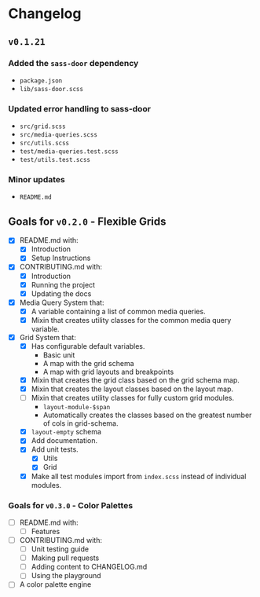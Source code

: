 # Changelog

## `v0.1.21`

### Added the `sass-door` dependency
  - `package.json`
  - `lib/sass-door.scss`

### Updated error handling to sass-door
  - `src/grid.scss`
  - `src/media-queries.scss`
  - `src/utils.scss`
  - `test/media-queries.test.scss`
  - `test/utils.test.scss`

### Minor updates
  - `README.md`

## Goals for `v0.2.0` - Flexible Grids
  - [x] README.md with:
    - [x] Introduction
    - [x] Setup Instructions
  - [x] CONTRIBUTING.md with:
    - [x] Introduction
    - [x] Running the project
    - [x] Updating the docs
  - [x] Media Query System that:
    - [x] A variable containing a list of common media queries.
    - [x] Mixin that creates utility classes for the common media query variable.
  - [x] Grid System that:
    - [x] Has configurable default variables.
      - Basic unit
      - A map with the grid schema
      - A map with grid layouts and breakpoints
    - [x] Mixin that creates the grid class based on the grid schema map.
    - [x] Mixin that creates the layout classes based on the layout map.
    - [ ] Mixin that creates utility classes for fully custom grid modules.
      - `layout-module-$span`
      - Automatically creates the classes based on the greatest number of cols in grid-schema.
    - [x] `layout-empty` schema
    - [x] Add documentation.
    - [x] Add unit tests.
      - [x] Utils
      - [x] Grid
    - [x] Make all test modules import from `index.scss` instead of individual modules.

### Goals for `v0.3.0` - Color Palettes
  - [ ] README.md with:
    - [ ] Features
  - [ ] CONTRIBUTING.md with:
    - [ ] Unit testing guide
    - [ ] Making pull requests
    - [ ] Adding content to CHANGELOG.md
    - [ ] Using the playground
  - [ ] A color palette engine